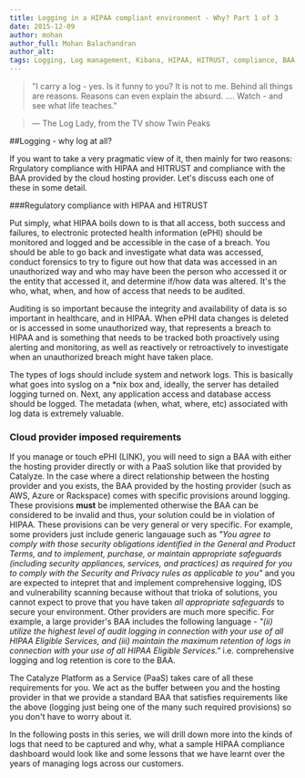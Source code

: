 ```yaml
---
title: Logging in a HIPAA compliant environment - Why? Part 1 of 3
date: 2015-12-09
author: mohan
author_full: Mohan Balachandran
author_alt:
tags: Logging, Log management, Kibana, HIPAA, HITRUST, compliance, BAA
---
```


>  "I carry a log - yes. Is it funny to you? It is not to me. Behind all things are reasons. Reasons can even explain the absurd. .... Watch - and see what life teaches."

> —  The Log Lady, from the TV show Twin Peaks


##Logging - why log at all?

If you want to take a very pragmatic view of it, then mainly for two reasons: Rrgulatory compliance with HIPAA and HITRUST and compliance with the BAA provided by the cloud hosting provider. Let's discuss each one of these in some detail.

###Regulatory compliance with HIPAA and HITRUST

Put simply, what HIPAA boils down to is that all access, both success and failures, to electronic protected health information (ePHI) should be monitored and logged and be accessible in the case of a breach. You should be able to go back and investigate what data was accessed, conduct forensics to try to figure out how that data was accessed in an unauthorized way and who may have been the person who accessed it or the entity that accessed it, and determine if/how data was altered. It's the who, what, when, and how of access that needs to be audited.

Auditing is so important because the integrity and availability of data is so important in healthcare, and in HIPAA. When ePHI data changes is deleted or is accessed in some unauthorized way, that represents a breach to HIPAA and is something that needs to be tracked both proactively using alerting and monitoring, as well as reactively or retroactively to investigate when an unauthorized breach might have taken place.

The types of logs should include system and network logs. This is basically what goes into syslog on a *nix box and, ideally, the server has detailed logging turned on. Next, any  application access and database access should be logged. The metadata (when, what, where, etc) associated with log data is extremely valuable. 


### Cloud provider imposed requirements
If you manage or touch ePHI (LINK), you will need to sign a BAA with either the hosting provider directly or with a PaaS solution like that provided by Catalyze. In the case where a direct relationship between the hosting provider and you exists, the BAA provided by the hosting provider (such as AWS, Azure or Rackspace) comes with specific provisions around logging. These provisions **must** be implemented otherwise the BAA can be considered to be invalid and thus, your solution could be in violation of HIPAA. These provisions can be very general or very specific. For example, some providers just include generic langauage such as *"You agree to comply with those security obligations identified in the General and Product Terms, and to implement, purchase, or maintain appropriate safeguards (including security appliances, services, and practices) as required for you to comply with the Security and Privacy rules as applicable to you"* and you are expected to intepret that and implement comprehensive logging, IDS and vulnerability scanning because without that trioka of solutions, you cannot expect to prove that you have taken *all appropriate safeguards* to secure your environment. Other providers are much more specific. For example, a large provider's BAA includes the following language - *"(ii) utilize the highest level of audit logging in connection with your use of all HIPAA Eligible Services, and (iii) maintain the maximum retention of logs in connection with your use of all HIPAA Eligible Services."* i.e. comprehensive logging and log retention is core to the BAA.

 The Catalyze Platform as a Service (PaaS) takes care of all these requirements for you. We act as the buffer between you and the hosting provider in that we provide a standard BAA that satisfies requirements like the above (logging just being one of the many such required provisions) so you don't have to worry about it. 

 In the following posts in this series, we will drill down more into the kinds of logs that need to be captured and why, what a sample HIPAA compliance dashboard would look like and some lessons that we have learnt over the years of managing logs across our customers. 

